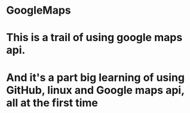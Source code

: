 # GoogleMaps
# This is a trail of using google maps api.
# And it's a part big learning of using GitHub, linux and Google maps api, all at the first time
